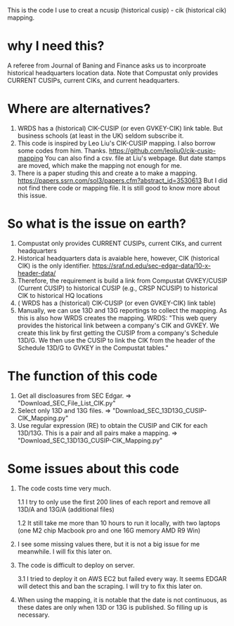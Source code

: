 This is the code I use to creat a ncusip (historical cusip) - cik (historical cik) mapping. 

# why I need this?
A referee from Journal of Baning and Finance asks us to incorproate historical headquarters location data. Note that Compustat only provides CURRENT CUSIPs, current CIKs, and current headquarters.

# Where are alternatives?
1. WRDS has a (historical) CIK-CUSIP (or even GVKEY-CIK) link table. But business schools (at least in the UK) seldom subscribe it.
2. This code is inspired by Leo Liu's CIK-CUSIP mapping. I also borrow some codes from him. Thanks. https://github.com/leoliu0/cik-cusip-mapping
   You can also find a csv. file at Liu's webpage. But date stamps are moved, which make the mapping not enough for me.
3. There is a paper studing this and create a to make a mapping. https://papers.ssrn.com/sol3/papers.cfm?abstract_id=3530613 But I did not find there code or mapping file. It is still good to know more about this issue.

# So what is the issue on earth?
1. Compustat only provides CURRENT CUSIPs, current CIKs, and current headquarters
2. Historical headquarters data is avaiable here, however, CIK (historical CIK) is the only identifier. https://sraf.nd.edu/sec-edgar-data/10-x-header-data/
3. Therefore, the requirement is build a link from Compustat GVKEY/CUSIP (Current CUSIP) to historical CUSIP (e.g., CRSP NCUSIP) to historical CIK to historical HQ locations
4. ( WRDS has a (historical) CIK-CUSIP (or even GVKEY-CIK) link table)
5. Manually, we can use 13D and 13G reportings to collect the mapping. As this is also how WRDS creates the mapping. WRDS: "This web query provides the historical link between a company's CIK and GVKEY. We create this link by first getting the CUSIP from a company's Schedule 13D/G. We then use the CUSIP to link the CIK from the header of the Schedule 13D/G to GVKEY in the Compustat tables."

# The function of this code
1. Get all discloasures from SEC Edgar. => "Download_SEC_File_List_CIK.py"
2. Select only 13D and 13G files. => "Download_SEC_13D13G_CUSIP-CIK_Mapping.py"
3. Use regular expression (RE) to obtain the CUSIP and CIK for each 13D/13G. This is a pair and all pairs make a mapping. => "Download_SEC_13D13G_CUSIP-CIK_Mapping.py"

# Some issues about this code
1. The code costs time very much.

   1.1 I try to only use the first 200 lines of each report and remove all 13D/A and 13G/A (additional files)
   
   1.2 It still take me more than 10 hours to run it locally, with two laptops (one M2 chip Macbook pro and one 16G memory AMD R9 Win)
   
2. I see some missing values there, but it is not a big issue for me meanwhile. I will fix this later on.
3. The code is difficult to deploy on server.
   
   3.1 I tried to deploy it on AWS EC2 but failed every way. It seems EDGAR will detect this and ban the scraping. I will try to fix this later on.

4. When using the mapping, it is notable that the date is not continuous, as these dates are only when 13D or 13G is published. So filling up is necessary.
